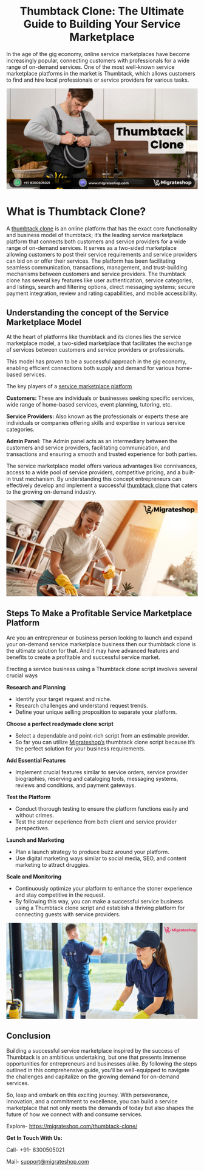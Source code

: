 <h1 align="center">Thumbtack Clone: The Ultimate Guide to Building Your Service Marketplace</h1>

In the age of the gig economy, online service marketplaces have become increasingly popular, connecting customers with professionals for a wide range of on-demand services. One of the most well-known service marketplace platforms in the market is Thumbtack, which allows customers to find and hire local professionals or service providers for various tasks.

 <div class="Box-sc-g0xbh4-0 iIZCet"><img alt=“thumbtackclone.png" src="https://github.com/migrateshop/thumbtack-clone/blob/main/images/thumbtack-clone.png" data-hpc="true" class="Box-sc-g0xbh4-0 kzRgrI"></div> 


# What is Thumbtack Clone?

A [thumbtack clone](https://migrateshop.com/thumbtack-clone/) is an online platform that has the exact core functionality and business model of thumbtack; it’s the leading service marketplace platform that connects both customers and service providers for a wide range of on-demand services.
 It serves as a two-sided marketplace allowing customers to post their service requirements and service providers can bid on or offer their services. The platform has been facilitating seamless communication, transactions, management, and trust-building mechanisms between customers and service providers. 
The thumbtack clone has several key features like user authentication, service categories, and listings, search and filtering options, direct messaging systems; secure payment integration, review and rating capabilities, and mobile accessibility.

## Understanding the concept of the Service Marketplace Model

At the heart of platforms like thumbtack and its clones lies the service marketplace model, a two-sided marketplace that facilitates the exchange of services between customers and service providers or professionals. 

This model has proven to be a successful approach in the gig economy, enabling efficient connections both supply and demand for various home-based services.

The key players of a [service marketplace platform](https://migrateshop.com/service-marketplace-platform/)

**Customers:** These are individuals or businesses seeking specific services, wide range of home-based services, event planning, tutoring, etc.

**Service Providers:** Also known as the professionals or experts these are individuals or companies offering skills and expertise in various service categories.

**Admin Panel:** The Admin panel acts as an intermediary between the customers and service providers, facilitating communication, and transactions and ensuring a smooth and trusted experience for both parties.

The service marketplace model offers various advantages like connivances, access to a wide pool of service providers, competitive pricing, and a built-in trust mechanism. By understanding this concept entrepreneurs can effectively develop and implement a successful [thumbtack clone](https://migrateshop.com/thumbtack-clone/) that caters to the growing on-demand industry.

<div class="Box-sc-g0xbh4-0 iIZCet"><img alt=“thumbtackclone.png" src="https://github.com/migrateshop/thumbtack-clone/blob/main/images/thumbtack-clone-app.png" data-hpc="true" class="Box-sc-g0xbh4-0 kzRgrI"></div>

## Steps To Make a Profitable Service Marketplace Platform

Are you an entrepreneur or business person looking to launch and expand your on-demand service marketplace business then our thumbtack clone is the ultimate solution for that. And it may have advanced features and benefits to create a profitable and successful service market.

Erecting a service business using a Thumbtack clone script involves several crucial ways   

**Research and Planning**

* Identify your target request and niche.  
* Research challenges and understand request trends.  
* Define your unique selling proposition to separate your platform.  

**Choose a perfect readymade clone script**

* Select a dependable and point-rich script from an estimable provider.  
* So far you can utilize [Migrateshop’s](https://migrateshop.com/) thumbtack clone script because it’s the perfect solution for your business requirements.

**Add Essential Features**
   
* Implement crucial features similar to service orders, service provider biographies, reserving and cataloging tools, messaging systems, reviews and conditions, and payment gateways.
  
**Test the Platform**  

* Conduct thorough testing to ensure the platform functions easily and without crimes.  
* Test the stoner experience from both client and service provider perspectives.  

**Launch and Marketing**  

* Plan a launch strategy to produce buzz around your platform.  
* Use digital marketing ways similar to social media, SEO, and content marketing to attract druggies.

**Scale and Monitoring**

* Continuously optimize your platform to enhance the stoner experience and stay competitive in the request.  
* By following this way, you can make a successful service business using a Thumbtack clone script and establish a thriving platform for connecting guests with service providers.

<div class="Box-sc-g0xbh4-0 iIZCet"><img alt=“thumbtackclone.png" src="https://github.com/migrateshop/thumbtack-clone/blob/main/images/thumtack-clone-script-migrateshop.png" data-hpc="true" class="Box-sc-g0xbh4-0 kzRgrI"></div>

## Conclusion

Building a successful service marketplace inspired by the success of Thumbtack is an ambitious undertaking, but one that presents immense opportunities for entrepreneurs and businesses alike. By following the steps outlined in this comprehensive guide, you'll be well-equipped to navigate the challenges and capitalize on the growing demand for on-demand services.

So, leap and embark on this exciting journey. With perseverance, innovation, and a commitment to excellence, you can build a service marketplace that not only meets the demands of today but also shapes the future of how we connect with and consume services.

Explore- https://migrateshop.com/thumbtack-clone/

**Get In Touch With Us:**

Call- +91- 8300505021

Mail- [support@migrateshop.com](mailto:support@migrateshop.com)
